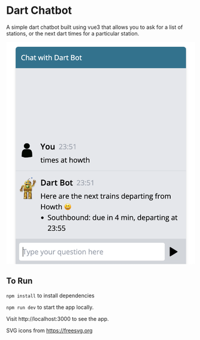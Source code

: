 # Dart Chatbot

A simple dart chatbot built using vue3 that allows you to ask for a list of stations, or the next dart times for a particular station.

![](./screenshot.png)

## To Run

`npm install` to install dependencies

`npm run dev` to start the app locally.

Visit http://localhost:3000 to see the app.


SVG icons from https://freesvg.org
